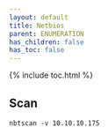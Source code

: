 ```yaml
---
layout: default
title: Netbios
parent: ENUMERATION
has_children: false
has_toc: false
---
```


{% include toc.html %}

## Scan
```
nbtscan -v 10.10.10.175
```